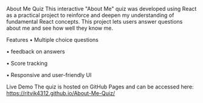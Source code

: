 About Me Quiz
This interactive "About Me" quiz was developed using React as a practical project to reinforce and deepen my understanding of fundamental React concepts. This project lets users answer questions about me and see how well they know me.

Features
• Multiple choice questions

• feedback on answers

• Score tracking

• Responsive and user-friendly UI

Live Demo
The quiz is hosted on GitHub Pages and can be accessed here:
https://ritvik4312.github.io/About-Me-Quiz/
